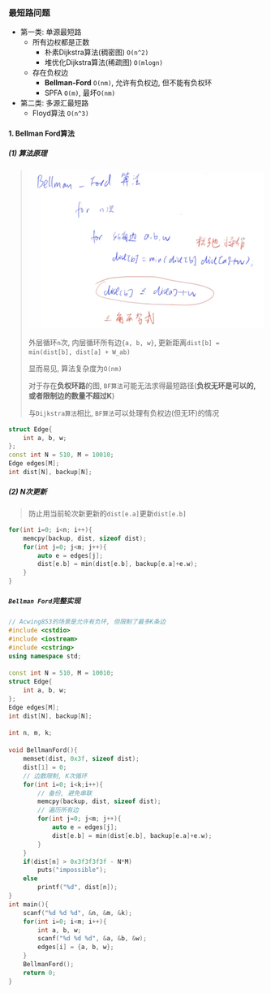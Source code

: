 ### 最短路问题
- 第一类: 单源最短路
  - 所有边权都是正数
      - 朴素Dijkstra算法(稠密图)  `O(n^2)`
      - 堆优化Dijkstra算法(稀疏图)  `O(mlogn)`
  - 存在负权边
      - **Bellman-Ford**  `O(nm)`, 允许有负权边, 但不能有负权环
      - SPFA  `O(m)`, 最坏`O(nm)`
- 第二类: 多源汇最短路
  - Floyd算法  `O(n^3)`


#### 1. Bellman Ford算法

##### (1) 算法原理
> ![BF算法](/appendix/acwing-%E6%9C%80%E7%9F%AD%E8%B7%AF-BF%E7%AE%97%E6%B3%95.png)
> 
> 外层循环`n`次, 内层循环所有边`{a, b, w}`, 更新距离`dist[b] = min(dist[b], dist[a] + W_ab)`
>
> 显而易见, 算法复杂度为`O(nm)`
> 
> 对于存在**负权环路**的图, `BF算法`可能无法求得最短路径(**负权无环是可以的, 或者限制边的数量不超过K**)
> 
> 与`Dijkstra算法`相比, `BF算法`可以处理有负权边(但无环)的情况

```CPP
struct Edge{
    int a, b, w;
};
const int N = 510, M = 10010;
Edge edges[M];
int dist[N], backup[N];
```


##### (2) N次更新
> 防止用当前轮次新更新的`dist[e.a]`更新`dist[e.b]`

```CPP
for(int i=0; i<n; i++){
    memcpy(backup, dist, sizeof dist);
    for(int j=0; j<m; j++){
        auto e = edges[j];
        dist[e.b] = min(dist[e.b], backup[e.a]+e.w);
    }
}
```


##### `Bellman Ford`完整实现
```CPP
// Acwing853的场景是允许有负环, 但限制了最多K条边
#include <cstdio>
#include <iostream>
#include <cstring>
using namespace std;

const int N = 510, M = 10010;
struct Edge{
    int a, b, w;
};
Edge edges[M];
int dist[N], backup[N];

int n, m, k;

void BellmanFord(){
    memset(dist, 0x3f, sizeof dist);
    dist[1] = 0;
    // 边数限制, K次循环
    for(int i=0; i<k;i++){
        // 备份, 避免串联
        memcpy(backup, dist, sizeof dist);
        // 遍历所有边
        for(int j=0; j<m; j++){
            auto e = edges[j];
            dist[e.b] = min(dist[e.b], backup[e.a]+e.w);
        }
    }
    if(dist[n] > 0x3f3f3f3f - N*M)
        puts("impossible");
    else
        printf("%d", dist[n]);
}
int main(){
    scanf("%d %d %d", &n, &m, &k);
    for(int i=0; i<m; i++){
        int a, b, w;
        scanf("%d %d %d", &a, &b, &w);
        edges[i] = {a, b, w};
    }
    BellmanFord();
    return 0;
}
```

